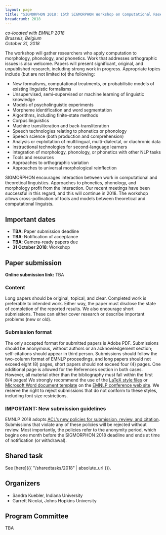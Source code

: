 ```yaml
---
layout: page
title: "SIGMORPHON 2018: 15th SIGMORPHON Workshop on Computational Research in Phonetics, Phonology, and Morphology"
breadcrumb: 2018
---
```


<p><i>
co-located with EMNLP 2018<br>
Brussels, Belgium<br>
October 31, 2018
</i></p>

The workshop will gather researchers who apply computation to morphology, phonology, and phonetics. Work that addresses orthographic issues is also welcome. Papers will present significant, original, and unpublished research, including strong work in progress. Appropriate topics include (but are not limited to) the following:

 - New formalisms, computational treatments, or probabilistic models of existing linguistic formalisms 
- Unsupervised, semi-supervised or machine learning of linguistic knowledge 
- Models of psycholinguistic experiments 
- Morpheme identification and word segmentation 
- Algorithms, including finite-state methods 
- Corpus linguistics 
- Machine transliteration and back-transliteration 
- Speech technologies relating to phonetics or phonology 
- Speech science (both production and comprehension) 
- Analysis or exploitation of multilingual, multi-dialectal, or diachronic data 
- Instructional technologies for second-language learners 
- Integration of morphology, phonology, or phonetics with other NLP tasks 
- Tools and resources 
- Approaches to orthographic variation
- Approaches to universal morphological reinflection

SIGMORPHON encourages interaction between work in computational and theoretical linguistics. Approaches to phonetics, phonology, and morphology profit from the interaction. Our recent meetings have been successful in this regard, and this will continue in 2018. The workshop allows cross-pollination of tools and models between theoretical and computational linguists.

## Important dates

- **TBA**: Paper submission deadline
- **TBA**: Notification of acceptance
- **TBA**: Camera-ready papers due
- **31 October 2018**: Workshop

## Paper submission

**Online submission link:** TBA

### Content

Long papers should be original, topical, and clear. Completed work is preferable to intended work. Either way, the paper must disclose the state of completion of the reported results. We also encourage short submissions. These can either cover research or describe important problems (new or old).

### Submission format

The only accepted format for submitted
papers is Adobe PDF. Submissions should be anonymous, without authors
or an acknowledgement section; self-citations should appear in third
person. Submissions should follow the two-column format of EMNLP 
proceedings, and long papers should not exceed eight (8) pages, short
papers should not exceed four (4) pages. One additional page is
allowed for the References section in both cases.  However, all
material other than the bibliography must fall within the first 8/4
pages! We strongly recommend the use of the [LaTeX style files](http://emnlp2018.org/downloads/emnlp18-latex.zip) or
[Microsoft Word document template](http://emnlp2018.org/downloads/emnlp18-word.zip) on the [EMNLP 
conference web site](http://emnlp2018.org). We reserve the right to reject submissions that
do not conform to these styles, including font size restrictions.

### IMPORTANT: New submission guidelines

EMNLP 2018 adopts [ACL’s new policies for submission, review, and citation](https://www.aclweb.org/portal/content/new-policies-submission-review-and-citation). Submissions that violate any of these policies will be rejected without review. Most importantly, the policies refer to the anonymity period, which begins one month before the SIGMORPHON 2018 deadline and ends at time of notification (or withdrawal). 

## Shared task

See [here]({{ "/sharedtasks/2018" | absolute_url }}).


## Organizers

- Sandra Kuebler, Indiana University
- Garrett Nicolai, Johns Hopkins University

## Program Committee

TBA
